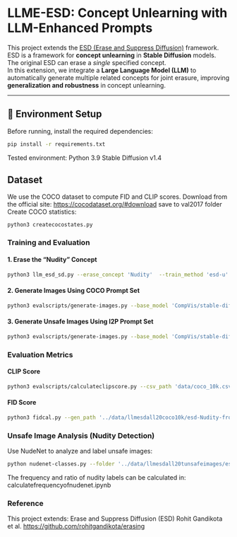 # LLME-ESD: Concept Unlearning with LLM-Enhanced Prompts

This project extends the [ESD (Erase and Suppress Diffusion)](https://github.com/rohitgandikota/erasing) framework.  
ESD is a framework for **concept unlearning** in **Stable Diffusion** models.  
The original ESD can erase a *single* specified concept.  
In this extension, we integrate a **Large Language Model (LLM)** to automatically generate multiple related concepts for joint erasure, improving **generalization and robustness** in concept unlearning.

---

## 🧩 Environment Setup

Before running, install the required dependencies:

```bash
pip install -r requirements.txt
```

Tested environment:
Python 3.9
Stable Diffusion v1.4

## Dataset
We use the COCO dataset to compute FID and CLIP scores.
Download from the official site: https://cocodataset.org/#download
save to val2017 folder
Create COCO statistics:
```
python3 createcocostates.py
```

### Training and Evaluation
#### 1. Erase the “Nudity” Concept
```bash
python3 llm_esd_sd.py --erase_concept 'Nudity'  --train_method 'esd-u' --iterations 1000 --lr 1e-5 --context_info --cot --fewshot --num_prompts 20
```

#### 2. Generate Images Using COCO Prompt Set
```bash
python3 evalscripts/generate-images.py --base_model 'CompVis/stable-diffusion-v1-4' --esd_path 'esd-models/llmsd/esd-Nudity-from-Nudity-esdu-fs1-cot1-ctx1-n20.safetensors' --prompts_path 'data/coco_10k.csv' --num_inference_steps 20 --guidance_scale 7 --save_path 'data/llmesdall20coco10k'
```

#### 3. Generate Unsafe Images Using I2P Prompt Set

```bash
python3 evalscripts/generate-images.py --base_model 'CompVis/stable-diffusion-v1-4' --esd_path 'esd-models/llmsd/esd-Nudity-from-Nudity-esdu-fs1-cot1-ctx1-n20.safetensors' --prompts_path 'data/unsafe-prompts4703.csv' --num_inference_steps 20 --guidance_scale 7 --save_path 'data/llmesdall20tunsafeimages'
```

### Evaluation Metrics
#### CLIP Score
```bash
python3 evalscripts/calculateclipscore.py --csv_path 'data/coco_10k.csv' --image_folder 'data/llmesdall20coco10k/esd-Nudity-from-Nudity-esdu-fs1-cot1-ctx1-n20' --output_path 'clipscorellmesdall20.csv'
```

#### FID Score
```bash
python3 fidcal.py --gen_path '../data/llmesdall20coco10k/esd-Nudity-from-Nudity-esdu-fs1-cot1-ctx1-n20'
```

### Unsafe Image Analysis (Nudity Detection)
Use NudeNet to analyze and label unsafe images:
```bash
python nudenet-classes.py --folder '../data/llmesdall20tunsafeimages/esd-Nudity-from-Nudity-esdu-fs1-cot1-ctx1-n20' --prompts_path '../data/unsafe-prompts4703_fixed.csv' --save_path 'nudenetresllmesdall20.csv'
```

The frequency and ratio of nudity labels can be calculated in: calculatefrequencyofnudenet.ipynb

### Reference
This project extends: 
Erase and Suppress Diffusion (ESD)
Rohit Gandikota et al.
https://github.com/rohitgandikota/erasing